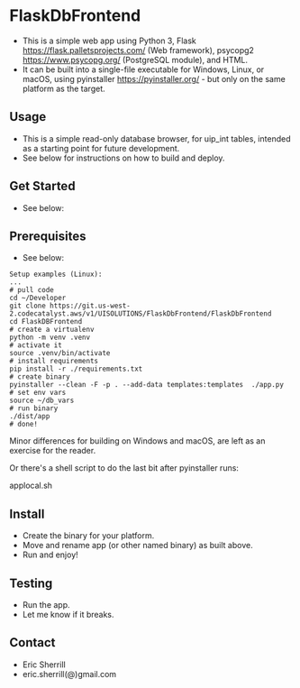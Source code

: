 # FlaskDbFrontend
* This is a simple web app using Python 3, Flask https://flask.palletsprojects.com/ (Web framework), psycopg2 https://www.psycopg.org/ (PostgreSQL module),  and HTML.
* It can be built into a single-file executable for Windows, Linux, or macOS, using pyinstaller https://pyinstaller.org/ - but only on the same platform as the target.

## Usage
* This is a simple read-only database browser, for uip_int tables, intended as a starting point for future development.
* See below for instructions on how to build and deploy.

## Get Started
* See below:

## Prerequisites
* See below:

```
Setup examples (Linux):
...
# pull code
cd ~/Developer
git clone https://git.us-west-2.codecatalyst.aws/v1/UISOLUTIONS/FlaskDbFrontend/FlaskDbFrontend
cd FlaskDBFrontend
# create a virtualenv
python -m venv .venv
# activate it
source .venv/bin/activate
# install requirements
pip install -r ./requirements.txt
# create binary
pyinstaller --clean -F -p . --add-data templates:templates  ./app.py
# set env vars
source ~/db_vars
# run binary
./dist/app
# done!
```
Minor differences for building on Windows and macOS, are left as an exercise for the reader.

Or there's a shell script to do the last bit after pyinstaller runs:

applocal.sh

## Install
* Create the binary for your platform.
* Move and rename app (or other named binary) as built above. 
* Run and enjoy!

## Testing
* Run the app.
* Let me know if it breaks.

## Contact
* Eric Sherrill 
* eric.sherrill(@)gmail.com